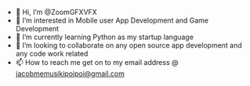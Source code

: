 - 👋 Hi, I’m @ZoomGFXVFX
- 👀 I’m interested in Mobile user App Development and Game Development
- 🌱 I’m currently learning Python as my startup language
- 💞️ I’m looking to collaborate on any open source app development and any code work related
- 📫 How to reach me get on to my email address @ jacobmemusikipoipoi@gmail.com

<!---
ZoomGFXVFX/ZoomGFXVFX is a ✨ special ✨ repository because its `README.md` (this file) appears on your GitHub profile.
You can click the Preview link to take a look at your changes.
--->
